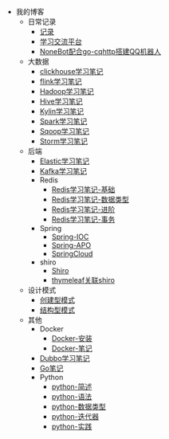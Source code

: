 <!-- _navbar.md -->
* 我的博客
  * 日常记录
    - [记录](cxy/日常记录/杂谈.md)
    - [学习交流平台](学习交流平台/学习交流平台.md)
    - [NoneBot配合go-cqhttp搭建QQ机器人](学习记录/NoneBot的搭建与使用.md)
  * 大数据
    - [clickhouse学习笔记](cxy/大数据/clickhouse.md)
    - [flink学习笔记](cxy/大数据/flink.md)
    - [Hadoop学习笔记](cxy/大数据/Hadoop学习.md)
    - [Hive学习笔记](cxy/大数据/Hive.md)
    - [Kylin学习笔记](cxy/大数据/Kylin.md)
    - [Spark学习笔记](cxy/大数据/spark.md)
    - [Sqoop学习笔记](cxy/大数据/Sqoop学习.md)
    - [Storm学习笔记](cxy/大数据/storm.md)
  * 后端
    - [Elastic学习笔记](cxy/后端/ES学习.md)
    - [Kafka学习笔记](cxy/后端/MQ-Kafka.md)
    - Redis
      - [Redis学习笔记-基础](cxy/后端/Redis/redis.md)
      - [Redis学习笔记-数据类型](cxy/后端/Redis/redis数据类型.md)
      - [Redis学习笔记-进阶](cxy/后端/Redis/Redis进阶.md)
      - [Redis学习笔记-事务](cxy/后端/Redis/redis事务.md)
    - Spring
      - [Spring-IOC](cxy/后端/Spring/SpringIOC.md)  
      - [Spring-APO](cxy/后端/Spring/SpringAOP.md)
      - [SpringCloud](cxy/后端/SpringCloud/SpringCloud.md)
    - shiro 
      - [Shiro](cxy/后端/SpringBoot/shiro.md)
      - [thymeleaf关联shiro](cxy/后端/SpringBoot/thymeleaf-extras-shiro.md)
  * 设计模式
    - [创建型模式](cxy/Gof设计模式/创建型模式/创建型模式.md)
    - [结构型模式](cxy/Gof设计模式/结构型模式/结构型模式.md)
  * 其他
    - Docker
      - [Docker-安装](cxy/其他/Docker/docker安装.md)
      - [Docker-笔记](cxy/其他/Docker/Docker镜像命令.md)
    - [Dubbo学习笔记](cxy/其他/Dubbo/Dubbo.md)
    - [Go笔记](cxy/日常记录/Go.md)
    - Python
      - [python-简述](cxy/其他/Python基础/Python基础-简述.md)
      - [python-语法](cxy/其他/Python基础/Python基础-语法.md)
      - [python-数据类型](cxy/其他/Python基础/Python数据类型.md)
      - [python-迭代器](cxy/其他/Python基础/Python迭代器.md)
      - [python-实践](cxy/其他/Python项目/Python小项目-躲子弹小游戏.md)
